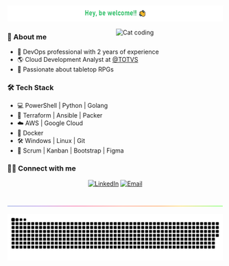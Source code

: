 ![be welcome](https://github.com/mattborgesdev/mattborgesdev/blob/main/images/be-welcome.png)

<img align="right" src="https://github.com/mattborgesdev/mattborgesdev/blob/main/images/catjam.gif" alt="Cat coding" width="250px">

<div align="left">
  
  ### 🧙 About me
  
  * 🚀 DevOps professional with 2 years of experience
  * 🌎 Cloud Development Analyst at <a href="https://www.totvs.com" target="_blank">@TOTVS</a>
  * 🎲 Passionate about tabletop RPGs
  
  ### 🛠 Tech Stack
  
  * 💻 PowerShell | Python | Golang
  * 🔧 Terraform | Ansible | Packer
  * ☁️ AWS | Google Cloud
  * 🐳 Docker
  * 🛠️ Windows | Linux | Git
  * 📐 Scrum | Kanban | Bootstrap | Figma


  ### 🤝🏻 Connect with me

  <p align="center">
  <a href="https://www.linkedin.com/in/mattborgesdev/" target="_blank"><img alt="LinkedIn" src="https://img.shields.io/badge/LinkedIn-Matheus%20Borges-blue?style=flat-square&logo=linkedin"></a>
  <a href="mailto:mattborgesdev@gmail.com" target="_blank"><img alt="Email" src="https://img.shields.io/badge/Email-mattborgesdev@gmail.com-blue?style=flat-square&logo=gmail"></a>
  </p>
 
</div>

<br/>

<img src="https://github.com/mattborgesdev/mattborgesdev/blob/main/images/rainbow-line.png">

![snake game](https://github.com/mattborgesdev/mattborgesdev/blob/main/animations/github-contribution-grid-snake.svg)

